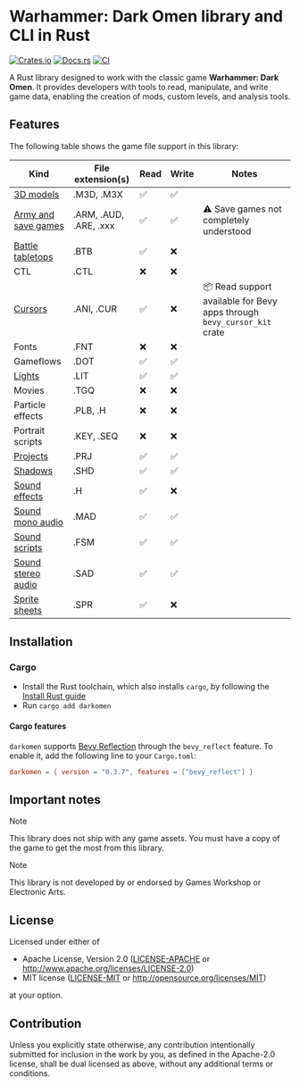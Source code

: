 # Warhammer: Dark Omen library and CLI in Rust

[![Crates.io](https://img.shields.io/crates/v/darkomen.svg)](https://crates.io/crates/darkomen)
[![Docs.rs](https://docs.rs/darkomen/badge.svg)](https://docs.rs/darkomen)
[![CI](https://github.com/mgi388/darkomen/workflows/CI/badge.svg)](https://github.com/mgi388/darkomen/actions)

A Rust library designed to work with the classic game **Warhammer: Dark Omen**. It provides developers with tools to read, manipulate, and write game data, enabling the creation of mods, custom levels, and analysis tools.

## Features

The following table shows the game file support in this library:

| Kind                                                 | File extension(s)      | Read | Write | Notes                                                                   |
| ---------------------------------------------------- | ---------------------- | ---- | ----- | ----------------------------------------------------------------------- |
| [3D models](src/m3d)                                 | .M3D, .M3X             | ✅   | ✅    |                                                                         |
| [Army and save games](src/army)                      | .ARM, .AUD, .ARE, .xxx | ✅   | ✅    | ⚠️ Save games not completely understood                                 |
| [Battle tabletops](src/battle_tabletop)              | .BTB                   | ✅   | ❌    |                                                                         |
| CTL                                                  | .CTL                   | ❌   | ❌    |                                                                         |
| [Cursors](https://github.com/mgi388/bevy-cursor-kit) | .ANI, .CUR             | ✅   | ❌    | 📦 Read support available for Bevy apps through `bevy_cursor_kit` crate |
| Fonts                                                | .FNT                   | ❌   | ❌    |                                                                         |
| Gameflows                                            | .DOT                   | ✅   | ✅    |                                                                         |
| [Lights](src/light)                                  | .LIT                   | ✅   | ✅    |                                                                         |
| Movies                                               | .TGQ                   | ❌   | ❌    |                                                                         |
| Particle effects                                     | .PLB, .H               | ❌   | ❌    |                                                                         |
| Portrait scripts                                     | .KEY, .SEQ             | ❌   | ❌    |                                                                         |
| [Projects](src/project)                              | .PRJ                   | ✅   | ✅    |                                                                         |
| [Shadows](src/shadow)                                | .SHD                   | ✅   | ✅    |                                                                         |
| [Sound effects](src/sound/sfx)                       | .H                     | ✅   | ❌    |                                                                         |
| [Sound mono audio](src/sound/mad)                    | .MAD                   | ✅   | ✅    |                                                                         |
| [Sound scripts](src/sound/script)                    | .FSM                   | ✅   | ✅    |                                                                         |
| [Sound stereo audio](src/sound/sad)                  | .SAD                   | ✅   | ✅    |                                                                         |
| [Sprite sheets](src/graphics/sprite_sheet)           | .SPR                   | ✅   | ❌    |                                                                         |

## Installation

### Cargo

- Install the Rust toolchain, which also installs `cargo`, by following the [Install Rust guide](https://www.rust-lang.org/tools/install)
- Run `cargo add darkomen`

#### Cargo features

`darkomen` supports [Bevy Reflection](https://docs.rs/bevy_reflect/latest/bevy_reflect)
through the `bevy_reflect` feature. To enable it, add the following line to
your `Cargo.toml`:

```toml
darkomen = { version = "0.3.7", features = ["bevy_reflect"] }
```

## Important notes

> [!NOTE]
> This library does not ship with any game assets. You must have a copy of the game to get the most from this library.

> [!NOTE]
> This library is not developed by or endorsed by Games Workshop or Electronic Arts.

## License

Licensed under either of

- Apache License, Version 2.0
  ([LICENSE-APACHE](LICENSE-APACHE) or http://www.apache.org/licenses/LICENSE-2.0)
- MIT license
  ([LICENSE-MIT](LICENSE-MIT) or http://opensource.org/licenses/MIT)

at your option.

## Contribution

Unless you explicitly state otherwise, any contribution intentionally submitted
for inclusion in the work by you, as defined in the Apache-2.0 license, shall be
dual licensed as above, without any additional terms or conditions.
